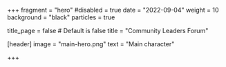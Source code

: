 +++
fragment = "hero"
#disabled = true
date = "2022-09-04"
weight = 10
background = "black"
particles = true

title_page = false # Default is false
title = "Community Leaders Forum"

[header]
  image = "main-hero.png"
  text = "Main character"

+++
